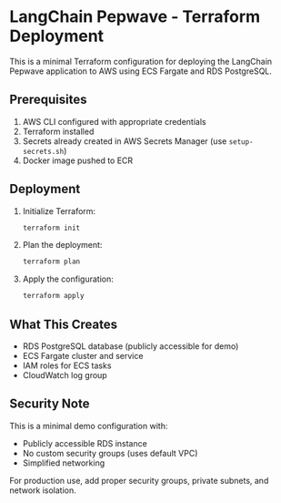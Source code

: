 # LangChain Pepwave - Terraform Deployment

This is a minimal Terraform configuration for deploying the LangChain Pepwave application to AWS using ECS Fargate and RDS PostgreSQL.

## Prerequisites

1. AWS CLI configured with appropriate credentials
2. Terraform installed
3. Secrets already created in AWS Secrets Manager (use `setup-secrets.sh`)
4. Docker image pushed to ECR

## Deployment

1. Initialize Terraform:
   ```bash
   terraform init
   ```

2. Plan the deployment:
   ```bash
   terraform plan
   ```

3. Apply the configuration:
   ```bash
   terraform apply
   ```

## What This Creates

- RDS PostgreSQL database (publicly accessible for demo)
- ECS Fargate cluster and service
- IAM roles for ECS tasks
- CloudWatch log group

## Security Note

This is a minimal demo configuration with:
- Publicly accessible RDS instance
- No custom security groups (uses default VPC)
- Simplified networking

For production use, add proper security groups, private subnets, and network isolation.